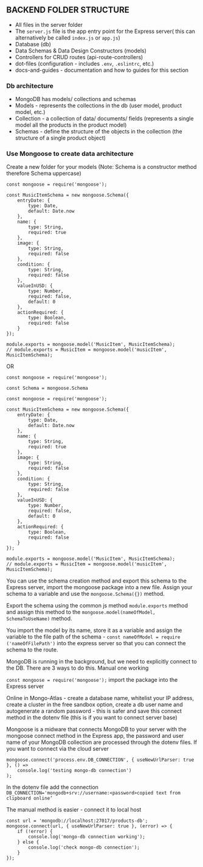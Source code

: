 ## BACKEND FOLDER STRUCTURE
- All files in the server folder
- The ```server.js``` file is the app entry point for the Express server( this can alternatively be called ```index.js``` or ```app.js```)
- Database (db)
- Data Schemas & Data Design Constructors (models)
- Controllers for CRUD routes (api-route-controllers)
- dot-files (configuration - includes ```.env```, ```.eslintrc```, etc.)
- docs-and-guides - documentation and how to guides for this section

### Db architecture
- MongoDB has models/ collections and schemas
- Models - represents the collections in the db (user model, product model, etc.)
- Collection - a collection of data/ documents/ fields (represents a single model all the products in the product model)
- Schemas - define the structure of the objects in the collection (the structure of a single product object)

### Use Mongoose to create data architecture
Create a new folder for your models
(Note: Schema is a constructor method therefore Schema uppercase)

```
const mongoose = require('mongoose');

const MusicItemSchema = new mongoose.Schema({
	entryDate: {
		type: Date,
		default: Date.now
	},
	name: {
		type: String,
		required: true
	},
	image: {
		type: String,
		required: false
	},
	condition: {
		type: String,
		required: false
	},
	valueInUSD: {
		type: Number,
		required: false,
		default: 0
	},
	actionRequired: {
		type: Boolean,
		required: false
	}
});

module.exports = mongoose.model('MusicItem', MusicItemSchema);
// module.exports = MusicItem = mongoose.model('musicItem', MusicItemSchema);
```

OR

```
const mongoose = require('mongoose');

const Schema = mongoose.Schema

const mongoose = require('mongoose');

const MusicItemSchema = new mongoose.Schema({
	entryDate: {
		type: Date,
		default: Date.now
	},
	name: {
		type: String,
		required: true
	},
	image: {
		type: String,
		required: false
	},
	condition: {
		type: String,
		required: false
	},
	valueInUSD: {
		type: Number,
		required: false,
		default: 0
	},
	actionRequired: {
		type: Boolean,
		required: false
	}
});

module.exports = mongoose.model('MusicItem', MusicItemSchema);
// module.exports = MusicItem = mongoose.model('musicItem', MusicItemSchema);
```
You can use the schema creation method and export this schema to the Express server, import the mongoose package into a new file. Assign your schema to a variable and use the ```mongoose.Schema({})``` method.

Export the schema using the common js method ```module.exports``` method and assign this method to the ```mongoose.model(nameOfModel, SchemaToUseName)``` method.

You import the model by its name, store it as a variable and assign the variable to the file path of the schema - ```const nameOfModel = require ('nameOfFilePath')``` into the express server so that you can connect the schema to the route.

MongoDB is running in the background, but we need to explicitly connect to the DB. There are 3 ways to do this. Manual one working


```const mongoose = require('mongoose');``` import the package into the Express server

Online in Mongo-Atlas -  create a database name, whitelist your IP address, create a cluster in the free sandbox option, create a db user name and autogenerate a random password - this is safer and save this connect method in the dotenv file (this is if you want to connect server base)


Mongoose is a midware that connects MongoDB to your server with the mongoose connect method in the Express app, the password and user name of your MongoDB collection are processed through the dotenv files. If you want to connect via the cloud server


```
mongoose.connect('process.env.DB_CONNECTION', { useNewUrlParser: true }, () =>
	console.log('testing mongo-db connection')
);
```

In the dotenv file add the connection
```DB_CONNECTION='mongodb+srv://username:<password>copied text from clipboard online’```

The manual method is easier - connect it to local host

```
const url = 'mongodb://localhost:27017/products-db';
mongoose.connect(url, { useNewUrlParser: true }, (error) => {
	if (!error) {
		console.log('mongo-db connection working');
	} else {
		console.log('check mongo-db connection');
	}
});
```	
